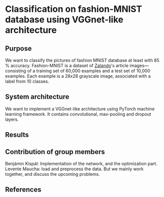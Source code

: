 # Classification on fashion-MNIST database using VGGnet-like architecture

## Purpose
We want to classify the pictures of fashion MNIST database at least with 85 % accuracy. Fashion-MNIST is a dataset of [Zalando](https://jobs.zalando.com/en/tech/?gh_src=22377bdd1us)'s article images—consisting of a training set of 60,000 examples and a test set of 10,000 examples. Each example is a 28x28 grayscale image, associated with a label from 10 classes.

## System architecture
We want to implement a VGGnet-like architecture using PyTorch machine learning framework. It contains convolutional, max-pooling and dropout layers.

## Results

## Contribution of group members
Benjámin Kispál: Implementation of the network, and the optimization part. Levente Maucha: load and preprocess the data. But we mainly work together, and discuss the upcoming problems.

## References